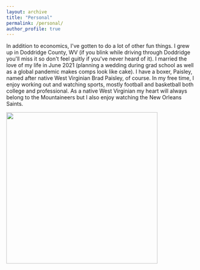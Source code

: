 ```yaml
---
layout: archive
title: "Personal"
permalink: /personal/
author_profile: true
---
```


In addition to economics, I've gotten to do a lot of other fun things. I grew up in Doddridge County, WV (if you blink while driving through Doddridge you'll miss it so don't feel guitly if you've never heard of it). I married the love of my life in June 2021 (planning a wedding during grad school as well as a global pandemic makes comps look like cake). I have a boxer, Paisley, named after native West Virginian Brad Paisley, of course. In my free time, I enjoy working out and watching sports, mostly football and basketball both college and professional. As a native West Virginian my heart will always belong to the Mountaineers but I also enjoy watching the New Orleans Saints. 

<img src="/images/personal/1C18BE0A-5565-4524-AC09-E87D7E030D78.jpeg" width="400" />
